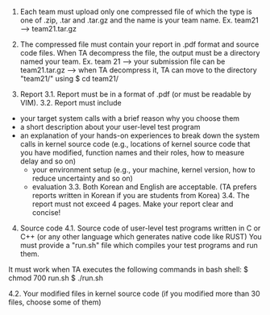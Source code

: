 1. Each team must upload only one compressed file of which the type is one of .zip, .tar and .tar.gz and the name is your team name.
Ex. team21 --> team21.tar.gz

2. The compressed file must contain your report in .pdf format and source code files.
When TA decompress the file, the output must be a directory named your team.
Ex. team 21 --> your submission file can be team21.tar.gz --> when TA decompress it, TA can move to the directory "team21/" using $ cd team21/

3. Report
3.1. Report must be in a format of .pdf (or must be readable by VIM).
3.2. Report must include
- your target system calls with a brief reason why you choose them
- a short description about your user-level test program
- an explanation of your hands-on experiences to break down the system calls in kernel source code
(e.g., locations of kernel source code that you have modified, function names and their roles, how to measure delay and so on)
     - your environment setup (e.g., your machine, kernel version, how to reduce uncertainty and so on)
     - evaluation
3.3. Both Korean and English are acceptable. (TA prefers reports written in Korean if you are students from Korea)
3.4. The report must not exceed 4 pages. Make your report clear and concise!

4. Source code
4.1. Source code of user-level test programs written in C or C++ (or any other language which generates native code like RUST)
You must provide a "run.sh" file which compiles your test programs and run them.

It must work when TA executes the following commands in bash shell:
$ chmod 700 run.sh
$ ./run.sh

4.2. Your modified files in kernel source code (if you modified more than 30 files, choose some of them)
